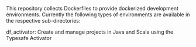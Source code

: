 This repository collects Dockerfiles to provide dockerized development environments. Currently the following types of environments are available in the respective sub-directories:

df_activator:
Create and manage projects in Java and Scala using the Typesafe Activator
